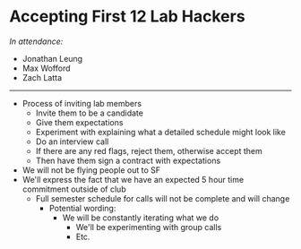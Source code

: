 # Accepting First 12 Lab Hackers

_In attendance:_

- Jonathan Leung
- Max Wofford
- Zach Latta

-------------------------------------------------------------------------------

- Process of inviting lab members
  - Invite them to be a candidate
  - Give them expectations
  - Experiment with explaining what a detailed schedule might look like
  - Do an interview call
  - If there are any red flags, reject them, otherwise accept them
  - Then have them sign a contract with expectations
- We will not be flying people out to SF
- We'll express the fact that we have an expected 5 hour time commitment outside
  of club
  - Full semester schedule for calls will not be complete and will change
    - Potential wording:
      - We will be constantly iterating what we do
        - We'll be experimenting with group calls
        - Etc.
